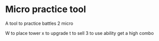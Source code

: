 # Micro practice tool
 A tool to practice battles 2 micro

W to place tower
x to upgrade
t to sell
3 to use ability
get a high combo
